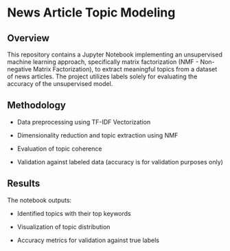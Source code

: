 News Article Topic Modeling
===========================

Overview
--------

This repository contains a Jupyter Notebook implementing an unsupervised machine learning approach, specifically matrix factorization (NMF - Non-negative Matrix Factorization), to extract meaningful topics from a dataset of news articles. The project utilizes labels solely for evaluating the accuracy of the unsupervised model.

Methodology
-----------

-   Data preprocessing using TF-IDF Vectorization

-   Dimensionality reduction and topic extraction using NMF

-   Evaluation of topic coherence

-   Validation against labeled data (accuracy is for validation purposes only)

Results
-------

The notebook outputs:

-   Identified topics with their top keywords

-   Visualization of topic distribution

-   Accuracy metrics for validation against true labels
